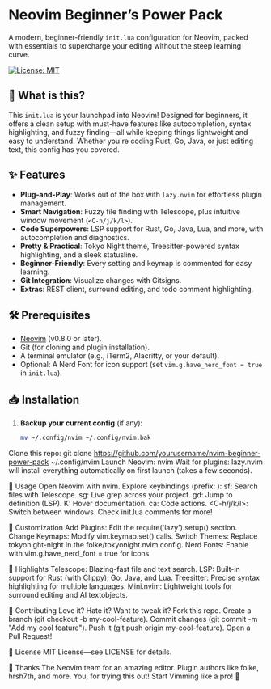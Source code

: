 # Neovim Beginner’s Power Pack
A modern, beginner-friendly `init.lua` configuration for Neovim, packed with essentials to supercharge your editing without the steep learning curve.

[![License: MIT](https://img.shields.io/badge/License-MIT-yellow.svg)](https://opensource.org/licenses/MIT)

## 🚀 What is this?
This `init.lua` is your launchpad into Neovim! Designed for beginners, it offers a clean setup with must-have features like autocompletion, syntax highlighting, and fuzzy finding—all while keeping things lightweight and easy to understand. Whether you're coding Rust, Go, Java, or just editing text, this config has you covered.

## ✨ Features
- **Plug-and-Play**: Works out of the box with `lazy.nvim` for effortless plugin management.
- **Smart Navigation**: Fuzzy file finding with Telescope, plus intuitive window movement (`<C-h/j/k/l>`).
- **Code Superpowers**: LSP support for Rust, Go, Java, Lua, and more, with autocompletion and diagnostics.
- **Pretty & Practical**: Tokyo Night theme, Treesitter-powered syntax highlighting, and a sleek statusline.
- **Beginner-Friendly**: Every setting and keymap is commented for easy learning.
- **Git Integration**: Visualize changes with Gitsigns.
- **Extras**: REST client, surround editing, and todo comment highlighting.

## 🛠️ Prerequisites
- [Neovim](https://neovim.io/) (v0.8.0 or later).
- Git (for cloning and plugin installation).
- A terminal emulator (e.g., iTerm2, Alacritty, or your default).
- Optional: A Nerd Font for icon support (set `vim.g.have_nerd_font = true` in `init.lua`).

## 📥 Installation
1. **Backup your current config** (if any):
   ```bash
   mv ~/.config/nvim ~/.config/nvim.bak
Clone this repo:
git clone https://github.com/yourusername/nvim-beginner-power-pack ~/.config/nvim
Launch Neovim:
nvim
Wait for plugins: lazy.nvim will install everything automatically on first launch (takes a few seconds).

🎉 Usage
Open Neovim with nvim.
Explore keybindings (prefix: <Space>):
<leader>sf: Search files with Telescope.
<leader>sg: Live grep across your project.
gd: Jump to definition (LSP).
K: Hover documentation.
<leader>ca: Code actions.
<C-h/j/k/l>: Switch between windows.
Check init.lua comments for more!

🔧 Customization
Add Plugins: Edit the require('lazy').setup() section.
Change Keymaps: Modify vim.keymap.set() calls.
Switch Themes: Replace tokyonight-night in the folke/tokyonight.nvim config.
Nerd Fonts: Enable with vim.g.have_nerd_font = true for icons.

🌟 Highlights
Telescope: Blazing-fast file and text search.
LSP: Built-in support for Rust (with Clippy), Go, Java, and Lua.
Treesitter: Precise syntax highlighting for multiple languages.
Mini.nvim: Lightweight tools for surround editing and AI textobjects.

🤝 Contributing
Love it? Hate it? Want to tweak it?
Fork this repo.
Create a branch (git checkout -b my-cool-feature).
Commit changes (git commit -m "Add my cool feature").
Push it (git push origin my-cool-feature).
Open a Pull Request!

📜 License
MIT License—see LICENSE for details.

🙌 Thanks
The Neovim team for an amazing editor.
Plugin authors like folke, hrsh7th, and more.
You, for trying this out!
Start Vimming like a pro! 🎈
